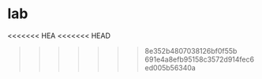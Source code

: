 # lab

<<<<<<< HEA
<<<<<<< HEAD
>>>>>>> 8e352b4807038126bf0f55b
>>>>>>> 691e4a8efb95158c3572d914fec6ed005b56340a
